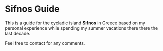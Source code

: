 # Sifnos Guide

This is a guide for the cycladic island **Sifnos** in Greece based on my personal experience while spending my summer vacations there there the last decade.

Feel free to contact for any comments.

